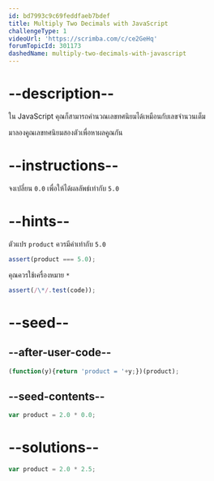 ```yaml
---
id: bd7993c9c69feddfaeb7bdef
title: Multiply Two Decimals with JavaScript
challengeType: 1
videoUrl: 'https://scrimba.com/c/ce2GeHq'
forumTopicId: 301173
dashedName: multiply-two-decimals-with-javascript
---
```


# --description--

ใน JavaScript คุณก็สามารถคำนวณเลขทศนิยมได้เหมือนกับเลขจำนวนเต็ม

มาลองคูณเลขทศนิยมสองตัวเพื่อหาผลคูณกัน


# --instructions--

จงเปลี่ยน `0.0` เพื่อให้ได้ผลลัพธ์เท่ากับ `5.0`

# --hints--

ตัวแปร `product` ควรมีค่าเท่ากับ `5.0`

```js
assert(product === 5.0);
``` 

คุณควรใช้เครื่องหมาย `*`

```js
assert(/\*/.test(code));
```

# --seed--

## --after-user-code--

```js
(function(y){return 'product = '+y;})(product);
```

## --seed-contents--

```js
var product = 2.0 * 0.0;
```

# --solutions--

```js
var product = 2.0 * 2.5;
```
